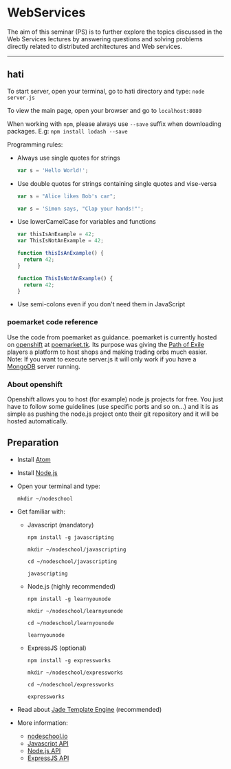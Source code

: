 # WebServices
The aim of this seminar (PS) is to further explore the topics discussed in the Web Services lectures by answering questions and solving problems directly related to distributed architectures and Web services.

----
## hati
To start server, open your terminal, go to hati directory and type: `node server.js`

To view the main page, open your browser and go to `localhost:8080`

When working with `npm`, please always use `--save` suffix when downloading packages. E.g: `npm install lodash --save`

Programming rules:
- Always use single quotes for strings

  ```javascript
  var s = 'Hello World!';
  ```
- Use double quotes for strings containing single quotes and vise-versa

  ```javascript
  var s = "Alice likes Bob's car";
  ```

  ```javascript
  var s = 'Simon says, "Clap your hands!"';
  ```
- Use lowerCamelCase for variables and functions

  ```javascript
  var thisIsAnExample = 42;
  var ThisIsNotAnExample = 42;

  function thisIsAnExample() {
  	return 42;
  }

  function ThisIsNotAnExample() {
  	return 42;
  }
    ```
- Use semi-colons even if you don't need them in JavaScript

### poemarket code reference
Use the code from poemarket as guidance. poemarket is currently hosted on [openshift](https://www.openshift.com/) at [poemarket.tk](http://poemarket.tk/). Its purpose was giving the [Path of Exile](http://www.pathofexile.com/) players a platform to host shops and making trading orbs much easier.
Note: If you want to execute server.js it will only work if you have a [MongoDB](https://www.mongodb.org/) server running.

### About openshift
Openshift allows you to host (for example) node.js projects for free. You just have to follow some guidelines (use specific ports and so on...) and it is as simple as pushing the node.js project onto their git repository and it will be hosted automatically.

## Preparation
- Install [Atom](https://atom.io)
- Install [Node.js](https://nodejs.org/en/)
- Open your terminal and type:

  `mkdir ~/nodeschool`
- Get familiar with:
  - Javascript (mandatory)

    `npm install -g javascripting`

    `mkdir ~/nodeschool/javascripting`

    `cd ~/nodeschool/javascripting`

    `javascripting`
  - Node.js (highly recommended)

    `npm install -g learnyounode`

    `mkdir ~/nodeschool/learnyounode`

    `cd ~/nodeschool/learnyounode`

    `learnyounode`
  - ExpressJS (optional)

    `npm install -g expressworks`

    `mkdir ~/nodeschool/expressworks`

    `cd ~/nodeschool/expressworks`

    `expressworks`
- Read about [Jade Template Engine](http://jade-lang.com/) (recommended)

- More information:
    - [nodeschool.io](http://nodeschool.io/)
    - [Javascript API]( https://developer.mozilla.org/en-US/docs/Web/JavaScript/Reference)
    - [Node.js API](https://nodejs.org/api/)
    - [ExpressJS API](http://expressjs.com/api.html)
